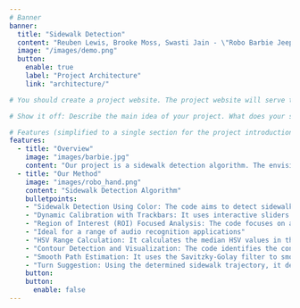 ```yaml
---
# Banner
banner:
  title: "Sidewalk Detection"
  content: "Reuben Lewis, Brooke Moss, Swasti Jain - \"Robo Barbie Jeep\""
  image: "/images/demo.png"
  button:
    enable: true
    label: "Project Architecture"
    link: "architecture/"

# You should create a project website. The project website will serve two purposes: to explain how your system works and to document the story of how you arrived at your final product. You should create these deliverables for multiple audiences: general readers interested in your project, potential employers, other students in the course, and the CompRobo teaching staff (course assistants and faculty).

# Show it off: Describe the main idea of your project. What does your system do? Why would you want to do this? What are the major components to your system and how do they fit together? Hopefully you will have some cool videos to put in the website by this point.

# Features (simplified to a single section for the project introduction)
features:
  - title: "Overview"
    image: "images/barbie.jpg"
    content: "Our project is a sidewalk detection algorithm. The envisioned application of the project is to be deployed, running on a Raspberry Pi, to allow for a Power Wheels vehicle to autonomously navigate around the sidewalks of the Olin campus. We initially wanted to actually implement the driving part of the project, but realized that spending our time on the detection and path planning would be better suited to the scope of the class. In its current state, we can process either live video directly on-device on a Raspberry Pi, or pre-recorded footage on a laptop, detecting sidewalk bounds and determining which direction to turn to remain on the sidewalk."
  - title: "Our Method"
    image: "images/robo_hand.png"
    content: "Sidewalk Detection Algorithm"
    bulletpoints:
    - "Sidewalk Detection Using Color: The code aims to detect sidewalks in images by analyzing colors using the HSV (Hue, Saturation, Value) color space."
    - "Dynamic Calibration with Trackbars: It uses interactive sliders to dynamically calibrate the range of HSV values that best represent the sidewalk in the image."
    - "Region of Interest (ROI) Focused Analysis: The code focuses on a specific area (Region of Interest) in the lower part of the image, where the sidewalk is most likely to be found."
    - "Ideal for a range of audio recognition applications"
    - "HSV Range Calculation: It calculates the median HSV values in the ROI and uses these to set initial slider positions, providing a starting point for the detection."
    - "Contour Detection and Visualization: The code identifies the contours of the detected sidewalk area and draws them on the original image, allowing for visual verification of the detection accuracy."
    - "Smooth Path Estimation: It uses the Savitzky-Golay filter to smooth the detected path of the sidewalk, providing a more continuous and accurate representation of its trajectory."
    - "Turn Suggestion: Using the determined sidewalk trajectory, it decides whether the “vehicle” should turn left or right to remain on the sidewalk."
    button:
    button:
      enable: false
---
```

